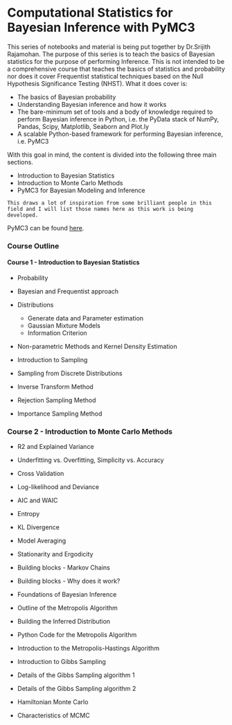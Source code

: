 # Computational Statistics for Bayesian Inference with PyMC3 


This series of notebooks and material is being put together by Dr.Srijith Rajamohan. The purpose of this series is to teach the basics of Bayesian statistics for the purpose of performing Inference. This is not intended to be a comprehensive course that teaches the basics of statistics and probability nor does it cover Frequentist statistical techniques based on the Null Hypothesis Significance Testing (NHST). What it does cover is:

* The basics of Bayesian probability
* Understanding Bayesian inference and how it works
* The bare-minimum set of tools and a body of knowledge required to perform Bayesian inference in Python, i.e. the PyData stack of NumPy, Pandas, Scipy, Matplotlib, Seaborn and Plot.ly
* A scalable Python-based framework for performing Bayesian inference, i.e. PyMC3

With this goal in mind, the content is divided into the following three main sections.

*  Introduction to Bayesian Statistics 
*  Introduction to Monte Carlo Methods
*  PyMC3 for Bayesian Modeling and Inference

```{note}
This draws a lot of inspiration from some brilliant people in this field and I will list those names here as this work is being developed.
```

PyMC3 can be found [here](https://docs.pymc.io/notebooks/getting_started).

### Course Outline

#### Course 1 - Introduction to Bayesian Statistics

- Probability 

- Bayesian and Frequentist approach 

- Distributions 
   - Generate data and Parameter estimation 
   - Gaussian Mixture Models
   - Information Criterion 

- Non-parametric Methods and Kernel Density Estimation 

- Introduction to Sampling 

- Sampling from Discrete Distributions 

- Inverse Transform Method 

- Rejection Sampling Method 

- Importance Sampling Method 


### Course 2 - Introduction to Monte Carlo Methods

- R2 and Explained Variance 

- Underfitting vs. Overfitting, Simplicity vs. Accuracy 

- Cross Validation 

- Log-likelihood and Deviance 

- AIC and WAIC 

- Entropy 

- KL Divergence 

- Model Averaging 

- Stationarity and Ergodicity 

- Building blocks - Markov Chains 

- Building blocks - Why does it work? 

- Foundations of Bayesian Inference 

- Outline of the Metropolis Algorithm 

- Building the Inferred Distribution 

- Python Code for the Metropolis Algorithm 

- Introduction to the Metropolis-Hastings Algorithm 

- Introduction to Gibbs Sampling 

- Details of the Gibbs Sampling algorithm 1 

- Details of the Gibbs Sampling algorithm 2 

- Hamiltonian Monte Carlo 

- Characteristics of MCMC 
